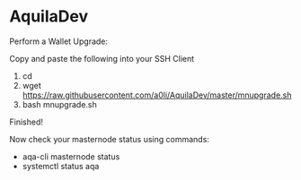 # AquilaDev

Perform a Wallet Upgrade:

Copy and paste the following into your SSH Client
1. cd
2. wget https://raw.githubusercontent.com/a0li/AquilaDev/master/mnupgrade.sh
2. bash mnupgrade.sh

Finished!

Now check your masternode status using commands:
  - aqa-cli masternode status
  - systemctl status aqa 
